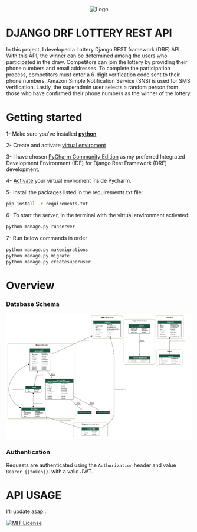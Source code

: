 <p align="center">
  <img src="https://i.pinimg.com/564x/48/52/55/48525562bc5db00492a168f288751093.jpg" alt="Logo">
</p>

# DJANGO DRF LOTTERY REST API

In this project, I developed a Lottery Django REST framework (DRF) API. With this API, the winner can be determined among the users who participated in the draw. Competitors can join the lottery by providing their phone numbers and email addresses. To complete the participation process, competitors must enter a 6-digit verification code sent to their phone numbers. Amazon Simple Notification Service (SNS) is used for SMS verification. Lastly, the superadmin user selects a random person from those who have confirmed their phone numbers as the winner of the lottery.

# Getting started

1- Make sure you've installed **[python](https://www.python.org/downloads/)**

2- Create and activate [virtual enviroment](https://medium.com/@kubilayuysall/create-python-virtual-enviroment-on-windows-ee81d231b68a)

3- I have chosen [PyCharm Community Edition](https://www.jetbrains.com/pycharm/download/?source=google&medium=cpc&campaign=EMEA_en_TR_PyCharm_Branded&term=pycharm&content=618736382542&gad=1&gclid=CjwKCAiAsIGrBhAAEiwAEzMlC_yDDsXd-huCc5Nkx05k0wzubEp10T5dRInhpOPRRKKUC0mhtKfeIxoCujAQAvD_BwE&section=windows) as my preferred Integrated Development Environment (IDE) for Django Rest Framework (DRF) development. 

4- [Activate](https://dev.to/koladev/debugging-a-django-application-with-pycharm-community-2jlg) your virtual enviroment inside Pycharm.

5- Install the packages listed in the requirements.txt file:
```bash
pip install -r requirements.txt
```

6- To start the server, in the terminal with the virtual environment activated:
```bash
python manage.py runserver
```

7- Run below commands in order
```bash
python manage.py makemigrations
python manage.py migrate
python manage.py createsuperuser
```

# Overview

### Database Schema

![Logo](https://raw.githubusercontent.com/tgmkubi/django-drf-lottery-rest-api/master/my_project_visualized.png)

### Authentication

Requests are authenticated using the `Authorization` header and value `Bearer {{token}}`. with a valid JWT.

# API USAGE

I'll update asap...

[![MIT License](https://img.shields.io/badge/License-MIT-green.svg)](https://choosealicense.com/licenses/mit/)



